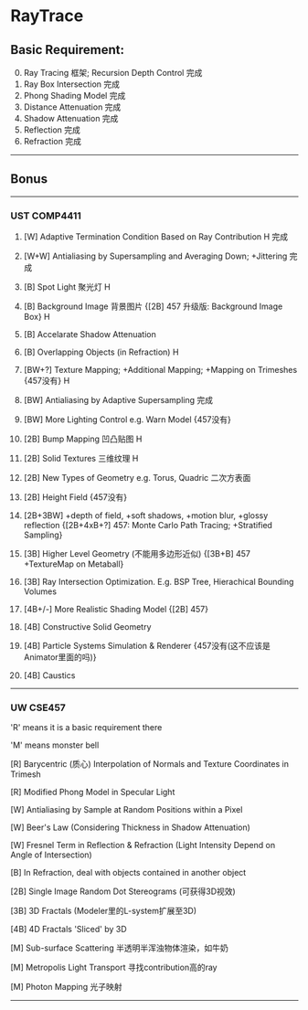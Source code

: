 # RayTrace

## Basic Requirement:

0. Ray Tracing 框架; Recursion Depth Control 完成
1. Ray Box Intersection 完成
2. Phong Shading Model 完成
3. Distance Attenuation 完成
4. Shadow Attenuation 完成
5. Reflection 完成
6. Refraction 完成

----------------------------------------------------------------------------

## Bonus

----------------------------------------------------------------------------

### UST COMP4411
 
1. [W] Adaptive Termination Condition Based on Ray Contribution H 完成
 
2. [W+W] Antialiasing by Supersampling and Averaging Down; +Jittering 完成

3. [B] Spot Light 聚光灯 H

4. [B] Background Image 背景图片 {[2B] 457 升级版: Background Image Box}  H

5. [B] Accelarate Shadow Attenuation

6. [B] Overlapping Objects (in Refraction) H

7. [BW+?] Texture Mapping; +Additional Mapping; +Mapping on Trimeshes {457没有} H

8. [BW] Antialiasing by Adaptive Supersampling 完成

9. [BW] More Lighting Control e.g. Warn Model {457没有}

10. [2B] Bump Mapping 凹凸贴图 H

11. [2B] Solid Textures 三维纹理 H

12. [2B] New Types of Geometry e.g. Torus, Quadric 二次方表面

13. [2B] Height Field {457没有}

14. [2B+3BW] +depth of field, +soft shadows, +motion blur, +glossy reflection {[2B+4xB+?] 457: Monte Carlo Path Tracing; +Stratified Sampling}

15. [3B] Higher Level Geometry (不能用多边形近似) {[3B+B] 457 +TextureMap on Metaball}

16. [3B] Ray Intersection Optimization. E.g. BSP Tree, Hierachical Bounding Volumes

17. [4B+/-] More Realistic Shading Model {[2B] 457}

18. [4B] Constructive Solid Geometry

19. [4B] Particle Systems Simulation & Renderer {457没有(这不应该是Animator里面的吗)}

20. [4B] Caustics

----------------------------------------------------------------------------

### UW CSE457

'R' means it is a basic requirement there

'M' means monster bell

[R] Barycentric (质心) Interpolation of Normals and Texture Coordinates in Trimesh

[R] Modified Phong Model in Specular Light

[W] Antialiasing by Sample at Random Positions within a Pixel

[W] Beer's Law (Considering Thickness in Shadow Attenuation)

[W] Fresnel Term in Reflection & Refraction (Light Intensity Depend on Angle of Intersection)

[B] In Refraction, deal with objects contained in another object

[2B] Single Image Random Dot Stereograms (可获得3D视效)

[3B] 3D Fractals (Modeler里的L-system扩展至3D)

[4B] 4D Fractals 'Sliced' by 3D

[M] Sub-surface Scattering 半透明半浑浊物体渲染，如牛奶

[M] Metropolis Light Transport 寻找contribution高的ray

[M] Photon Mapping 光子映射

----------------------------------------------------------------------------
